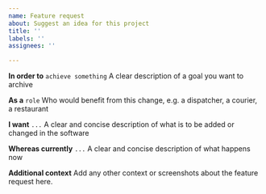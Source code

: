 ```yaml
---
name: Feature request
about: Suggest an idea for this project
title: ''
labels: ''
assignees: ''

---
```


**In order to**  `achieve something`
A clear description of a goal you want to archive

**As a** `role`
Who would benefit from this change, e.g. a dispatcher, a courier, a restaurant

**I want** `...`
A clear and concise description of what is to be added or changed in the software

**Whereas currently** `...`
A clear and concise description of what happens now

**Additional context**
Add any other context or screenshots about the feature request here.
